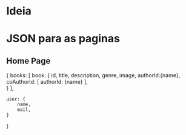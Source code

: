 # Ideia

# JSON para as paginas 

## Home Page

{
    books: [
        book: {
            id,
            title,
            description,
            genre, 
            image, 
            authorId:{name},
            coAuthorId: [
                authorId: {name}
            ],  
        }
    ],

    user: {
        name,
        mail,
    }

}